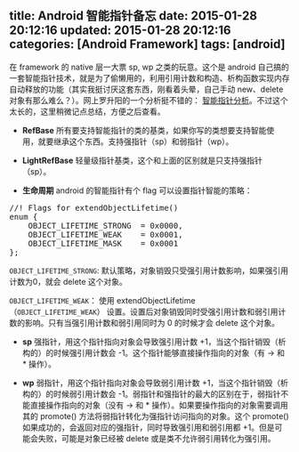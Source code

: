 title: Android 智能指针备忘
date: 2015-01-28 20:12:16
updated: 2015-01-28 20:12:16
categories: [Android Framework]
tags: [android]
---

在 framework 的 native 层一大票 sp<xx>, wp<xx> 之类的玩意。这个是 android 自己搞的一套智能指针技术，就是为了偷懒用的，利用引用计数和构造、析构函数实现内存自动释放的功能（其实我挺讨厌这套东西，刚看着头晕，自己手动 new、delete 对象有那么难么？）。网上罗升阳的一个分析挺不错的： [智能指针分析](http://blog.csdn.net/luoshengyang/article/details/6786239 "智能指针分析")。不过这个太长的，这里稍微记点总结，方便之后查看。

* **RefBase**
所有要支持智能指针的类的基类，如果你写的类想要支持智能使用，就要继承这个东西。支持强指针（sp）和弱指针（wp）。

* **LightRefBase**
轻量级指针基类，这个和上面的区别就是只支持强指针（sp）。

* **生命周期**
android 的智能指针有个 flag 可以设置指针智能的策略： 

<pre config="brush:bash;toolbar:false;">
//! Flags for extendObjectLifetime()
enum {
    OBJECT_LIFETIME_STRONG  = 0x0000,
    OBJECT_LIFETIME_WEAK    = 0x0001,
    OBJECT_LIFETIME_MASK    = 0x0001
};
</pre>

`OBJECT_LIFETIME_STRONG`: 默认策略，对象销毁只受强引用计数影响，如果强引用计数为0，就会 delete 这个对象。

`OBJECT_LIFETIME_WEAK`： 使用 extendObjectLifetime（`OBJECT_LIFETIME_WEAK`） 设置。设置后对象销毁同时受强引用计数和弱引用计数的影响。只有当强引用计数和弱引用同时为 0 的时候才会 delete 这个对象。

* **sp**
强指针，用这个指针指向对象会导致强引用计数 +1，当这个指针销毁（析构的）的时候强引用计数会 -1。这个指针能够直接操作指向的对象（有 -> 和 * 操作）。

* **wp**
弱指针，用这个指针指向对象会导致弱引用计数 +1，当这个指针销毁（析构的）的时候弱引用计数会 -1。弱指针和强指针的最大的区别在于，弱指针不能直接操作指向的对象（没有 -> 和 * 操作）。如果要操作指向的对象需要调用其的 promote() 方法将弱指针转化为强指针访问指向的对象。这个 promote() 如果成功的，会返回对应的强指针，同时导致强引用和弱引用都 +1。但是可能会失败，可能是对象已经被 delete 或是类不允许弱引用转化为强引用。


